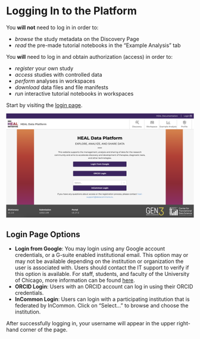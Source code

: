 # Logging In to the Platform

You **will not** need to log in in order to:

*   _browse_ the study metadata on the Discovery Page
*   _read_ the pre-made tutorial notebooks in the “Example Analysis” tab

You **will** need to log in and obtain authorization (access) in order to:

*   _register_ your own study
*   _access_ studies with controlled data
*   _perform_ analyses in workspaces
*   _download_ data files and file manifests
*   _run_ interactive tutorial notebooks in workspaces

Start by visiting the [login page]([https://healdata.org/portal/login](https://healdata.org/portal/login)).

![Healdata-Login](img/healdataorg_login.png)

## Login Page Options

*   **Login from Google**: You may login using any Google account credentials, or a G-suite enabled institutional email. This option may or may not be available depending on the institution or organization the user is associated with. Users should contact the IT support to verify if this option is available. For staff, students, and faculty of the University of Chicago, more information can be found [here](https://its.uchicago.edu/g-suite/).
*   **ORCID Login**: Users with an ORCID account can log in using their ORCID credentials.
*   **InCommon Login**: Users can login with a participating institution that is federated by InCommon. Click on “Select...” to browse and choose the institution.


After successfully logging in, your username will appear in the upper right-hand corner of the page.
